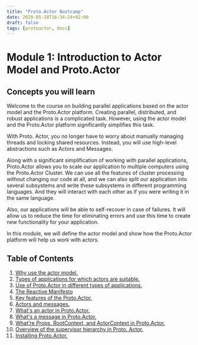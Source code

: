```yaml
---
title: "Proto.Actor Bootcamp"
date: 2020-05-28T16:34:24+02:00
draft: false
tags: [protoactor, docs]
---
```


# Module 1: Introduction to Actor Model and Proto.Actor

## Concepts you will learn

Welcome to the course on building parallel applications based on the actor model and the Proto.Actor platform. Creating parallel, distributed, and robust applications is a complicated task. However, using the actor model and the Proto.Actor platform significantly simplifies this task.

With Proto. Actor, you no longer have to worry about manually managing threads and locking shared resources. Instead, you will use high-level abstractions such as Actors and Messages.

Along with a significant simplification of working with parallel applications, Proto.Actor allows you to scale our application to multiple computers using the Proto.Actor Cluster. We can use all the features of cluster processing without changing our code at all, and we can also split our application into several subsystems and write these subsystems in different programming languages. And they will interact with each other as if you were writing it in the same language. 

Also, our applications will be able to self-recover in case of failures.  It will allow us to reduce the time for eliminating errors and use this time to create new functionality for your application.

In this module, we will define the actor model and show how the Proto.Actor platform will help us work with actors.

## Table of Contents

1. [Why use the actor model.](lesson-1/README.md)
2. [Types of applications for which actors are suitable.](lesson-2/README.md)
3. [Use of Proto.Actor in different types of applications.](lesson-3/README.md)
4. [The Reactive Manifesto](lesson-4/README.md)
5. [Key features of the Proto.Actor.](lesson-5/README.md)
6. [Actors and messages.](lesson-6/README.md)
7. [What's an actor in Proto.Actor.](lesson-7/README.md)
8. [What's a message in Proto.Actor.](lesson-8/README.md)
9. [What're Props, RootContext, and ActorContext in Proto.Actor.](lesson-9/README.md)
10. [Overview of the supervisor hierarchy in Proto. Actor.](lesson-10/README.md)
11. [Installing Proto.Actor.](lesson-11/README.md)
